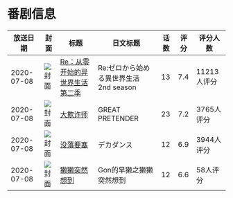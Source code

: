 # 番剧信息

|放送日期|封面|标题|日文标题|话数|评分|评分人数|
|---|---|---|---|---|---|---|
|2020-07-08|![封面](https://lain.bgm.tv/pic/cover/c/16/79/278826_w85gd.jpg)|[Re：从零开始的异世界生活 第二季](https://bangumi.tv/subject/278826)|Re:ゼロから始める異世界生活 2nd season|13|7.4|11213人评分|
|2020-07-08|![封面](https://lain.bgm.tv/pic/cover/c/96/1a/285813_mpzM4.jpg)|[大欺诈师](https://bangumi.tv/subject/285813)|GREAT PRETENDER|23|7.2|3765人评分|
|2020-07-08|![封面](https://lain.bgm.tv/pic/cover/c/ff/65/285879_l1lG6.jpg)|[没落要塞](https://bangumi.tv/subject/285879)|デカダンス|12|6.9|3944人评分|
|2020-07-08|![封面](https://lain.bgm.tv/pic/cover/c/de/36/309899_8yV2O.jpg)|[獭獭突然想到](https://bangumi.tv/subject/309899)|Gon的旱獭之獭獭突然想到|12|6.6|58人评分|
